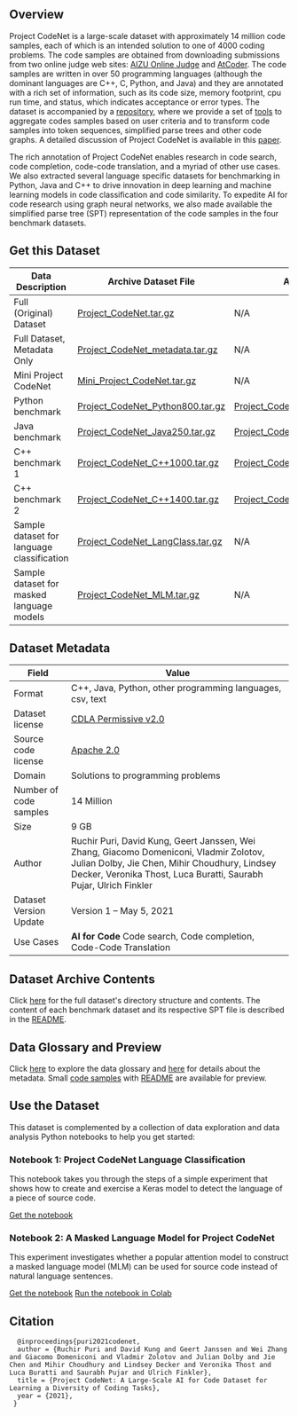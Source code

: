 ## Overview

Project CodeNet is a large-scale dataset with approximately 14 million code samples, each of which is an intended solution to one of 4000 coding problems. The code samples are obtained from downloading submissions from two online judge web sites: [AIZU Online Judge](https://judge.u-aizu.ac.jp/onlinejudge/) and [AtCoder](https://atcoder.jp/). The code samples are written in over 50 programming languages (although the dominant languages are C++, C, Python, and Java) and they are annotated with a rich set of information, such as its code size, memory footprint, cpu run time, and status, which indicates acceptance or error types. The dataset is accompanied by a [repository](https://github.com/IBM/Project_CodeNet), where we provide a set of [tools](https://github.com/IBM/Project_CodeNet/tree/main/tools) to aggregate codes samples based on user criteria and to transform code samples into token sequences, simplified parse trees and other code graphs. A detailed discussion of Project CodeNet is available in this [paper](https://arxiv.org/abs/2105.12655).

The rich annotation of Project CodeNet enables research in code search, code completion, code-code translation, and a myriad of other use cases. We also extracted several language specific datasets for benchmarking in Python, Java and C++ to drive innovation in deep learning and machine learning models in code classification and code similarity. To expedite AI for code research using graph neural networks, we also made available the simplified parse tree (SPT) representation of the code samples in the four benchmark datasets. 

## Get this Dataset

| Data Description | Archive Dataset File | Archive SPT File |
| --------  | -------- | -------- |
| Full (Original) Dataset | [Project_CodeNet.tar.gz](https://dax-cdn.cdn.appdomain.cloud/dax-project-codenet/1.0.0/Project_CodeNet.tar.gz) | N/A |
| Full Dataset, Metadata Only | [Project_CodeNet_metadata.tar.gz](https://dax-cdn.cdn.appdomain.cloud/dax-project-codenet/1.0.0/Project_CodeNet_metadata.tar.gz) | N/A |
| Mini Project CodeNet | [Mini_Project_CodeNet.tar.gz](https://dax-cdn.cdn.appdomain.cloud/dax-project-codenet/1.0.0/Mini_Project_CodeNet.tar.gz) | N/A |
| Python benchmark | [Project_CodeNet_Python800.tar.gz](https://dax-cdn.cdn.appdomain.cloud/dax-project-codenet/1.0.0/Project_CodeNet_Python800.tar.gz) | [Project_CodeNet_Python800_spts.tar.gz](https://dax-cdn.cdn.appdomain.cloud/dax-project-codenet/1.0.0/Project_CodeNet_Python800_spts.tar.gz) |
| Java benchmark | [Project_CodeNet_Java250.tar.gz](https://dax-cdn.cdn.appdomain.cloud/dax-project-codenet/1.0.0/Project_CodeNet_Java250.tar.gz) | [Project_CodeNet_Java250_spts.tar.gz](https://dax-cdn.cdn.appdomain.cloud/dax-project-codenet/1.0.0/Project_CodeNet_Java250_spts.tar.gz) |
| C++ benchmark 1 | [Project_CodeNet_C++1000.tar.gz](https://dax-cdn.cdn.appdomain.cloud/dax-project-codenet/1.0.0/Project_CodeNet_C++1000.tar.gz) | [Project_CodeNet_C++1000_spts.tar.gz](https://dax-cdn.cdn.appdomain.cloud/dax-project-codenet/1.0.0/Project_CodeNet_C++1000_spts.tar.gz) |
| C++ benchmark 2 | [Project_CodeNet_C++1400.tar.gz](https://dax-cdn.cdn.appdomain.cloud/dax-project-codenet/1.0.0/Project_CodeNet_C++1400.tar.gz) | [Project_CodeNet_C++1400_spts.tar.gz](https://dax-cdn.cdn.appdomain.cloud/dax-project-codenet/1.0.0/Project_CodeNet_C++1400_spts.tar.gz) |
| Sample dataset for language classification | [Project_CodeNet_LangClass.tar.gz](https://dax-cdn.cdn.appdomain.cloud/dax-project-codenet/1.0.0/Project_CodeNet_LangClass.tar.gz) | N/A |
| Sample dataset for masked language models | [Project_CodeNet_MLM.tar.gz](https://dax-cdn.cdn.appdomain.cloud/dax-project-codenet/1.0.0/Project_CodeNet_MLM.tar.gz) | N/A |

## Dataset Metadata

| Field | Value |
| --------  | -------- |
| Format | C++, Java, Python, other programming languages, csv, text|
| Dataset license | [CDLA Permissive v2.0](https://cdla.dev/permissive-2-0/) |
| Source code license | [Apache 2.0](https://www.apache.org/licenses/LICENSE-2.0) |
| Domain  | Solutions to programming problems  |
| Number of code samples | 14 Million |
| Size | 9 GB |
| Author | Ruchir Puri, David Kung, Geert Janssen, Wei Zhang, Giacomo Domeniconi, Vladmir Zolotov, Julian Dolby, Jie Chen, Mihir Choudhury, Lindsey Decker, Veronika Thost, Luca Buratti, Saurabh Pujar, Ulrich Finkler |
| Dataset Version Update | Version 1 – May 5, 2021<br/> |
| Use Cases |**AI for Code**  Code search, Code completion, Code-Code Translation<br/> |


## Dataset Archive Contents
Click [here](https://github.com/IBM/Project_CodeNet#directory-structure-and-naming-convention) for the full dataset's directory structure and contents. The content of each benchmark dataset and its respective SPT file is described in the [README](https://dax-cdn.cdn.appdomain.cloud/dax-project-codenet/1.0.0/readme.html).

## Data Glossary and Preview
Click [here](https://github.com/IBM/Project_CodeNet#data) to explore the data glossary and [here](https://github.com/IBM/Project_CodeNet#metadata) for details about the metadata. Small [code samples](https://dax-cdn.cdn.appdomain.cloud/dax-project-codenet/1.0.0/Mini_Project_CodeNet.tar.gz) with [README](https://dax-cdn.cdn.appdomain.cloud/dax-project-codenet/1.0.0/readme.html) are available for preview.

## Use the Dataset

This dataset is complemented by a collection of data exploration and data 
analysis Python notebooks to help you get started:

### Notebook 1: Project CodeNet Language Classification 

This notebook takes you through the steps of a simple experiment that shows how to create and exercise a Keras model to detect the language of a piece of source code. 

[Get the notebook](https://github.com/CODAIT/project-codenet-notebooks/blob/main/Project_CodeNet_LangClass.ipynb)

### Notebook 2: A Masked Language Model for Project CodeNet

This experiment investigates whether a popular attention model to construct a masked language model (MLM) can be used for source code instead of natural language sentences. 

[Get the notebook](https://github.com/CODAIT/project-codenet-notebooks/blob/main/Project_CodeNet_MLM.ipynb)
[Run the notebook in Colab](https://colab.research.google.com/github/CODAIT/project-codenet-notebooks/blob/main/Project_CodeNet_MLM.ipynb)


## Citation

```text
  @inproceedings{puri2021codenet,
  author = {Ruchir Puri and David Kung and Geert Janssen and Wei Zhang and Giacomo Domeniconi and Vladmir Zolotov and Julian Dolby and Jie Chen and Mihir Choudhury and Lindsey Decker and Veronika Thost and Luca Buratti and Saurabh Pujar and Ulrich Finkler},
  title = {Project CodeNet: A Large-Scale AI for Code Dataset for Learning a Diversity of Coding Tasks},
  year = {2021},
 }
```
